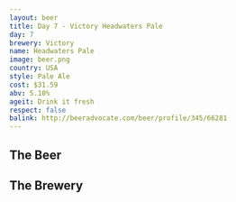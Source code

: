 ```yaml
---
layout: beer
title: Day 7 - Victory Headwaters Pale
day: 7
brewery: Victory
name: Headwaters Pale
image: beer.png
country: USA
style: Pale Ale
cost: $31.59
abv: 5.10%
ageit: Drink it fresh
respect: false
balink: http://beeradvocate.com/beer/profile/345/66281
---
```

## The Beer

## The Brewery


